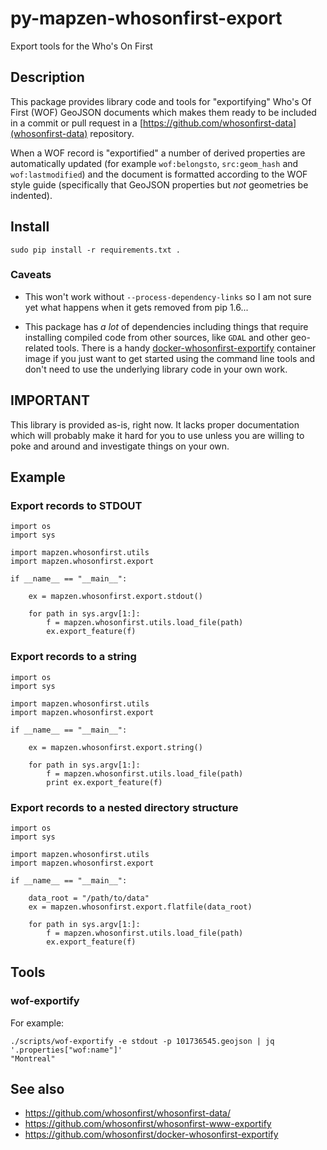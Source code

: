 # py-mapzen-whosonfirst-export

Export tools for the Who's On First

## Description

This package provides library code and tools for "exportifying" Who's Of First
(WOF) GeoJSON documents which makes them ready to be included in a commit or
pull request in a [https://github.com/whosonfirst-data](whosonfirst-data)
repository. 

When a WOF record is "exportified" a number of derived properties are
automatically updated (for example `wof:belongsto`, `src:geom_hash` and
`wof:lastmodified`) and the document is formatted according to the WOF style
guide (specifically that GeoJSON properties but _not_ geometries be indented).

## Install

```
sudo pip install -r requirements.txt .
```

### Caveats

* This won't work without `--process-dependency-links` so I am not sure yet what
  happens when it gets removed from pip 1.6...

* This package has _a lot_ of dependencies including things that require
  installing compiled code from other sources, like `GDAL` and other geo-related
  tools. There is a handy
  [docker-whosonfirst-exportify](https://github.com/whosonfirst/docker-whosonfirst-exportify)
  container image if you just want to get started using the command line tools
  and don't need to use the underlying library code in your own work.

## IMPORTANT

This library is provided as-is, right now. It lacks proper documentation which
will probably make it hard for you to use unless you are willing to poke and
around and investigate things on your own. 

## Example

### Export records to STDOUT

```
import os
import sys

import mapzen.whosonfirst.utils
import mapzen.whosonfirst.export

if __name__ == "__main__":

    ex = mapzen.whosonfirst.export.stdout()

    for path in sys.argv[1:]:
        f = mapzen.whosonfirst.utils.load_file(path)
        ex.export_feature(f)
```

### Export records to a string

```
import os
import sys

import mapzen.whosonfirst.utils
import mapzen.whosonfirst.export

if __name__ == "__main__":

    ex = mapzen.whosonfirst.export.string()

    for path in sys.argv[1:]:
        f = mapzen.whosonfirst.utils.load_file(path)
        print ex.export_feature(f)
```

### Export records to a nested directory structure

```
import os
import sys

import mapzen.whosonfirst.utils
import mapzen.whosonfirst.export

if __name__ == "__main__":

    data_root = "/path/to/data"
    ex = mapzen.whosonfirst.export.flatfile(data_root)

    for path in sys.argv[1:]:
        f = mapzen.whosonfirst.utils.load_file(path)
        ex.export_feature(f)
```

## Tools

### wof-exportify

For example:

```
./scripts/wof-exportify -e stdout -p 101736545.geojson | jq '.properties["wof:name"]'
"Montreal"
```

## See also

* https://github.com/whosonfirst/whosonfirst-data/
* https://github.com/whosonfirst/whosonfirst-www-exportify
* https://github.com/whosonfirst/docker-whosonfirst-exportify
